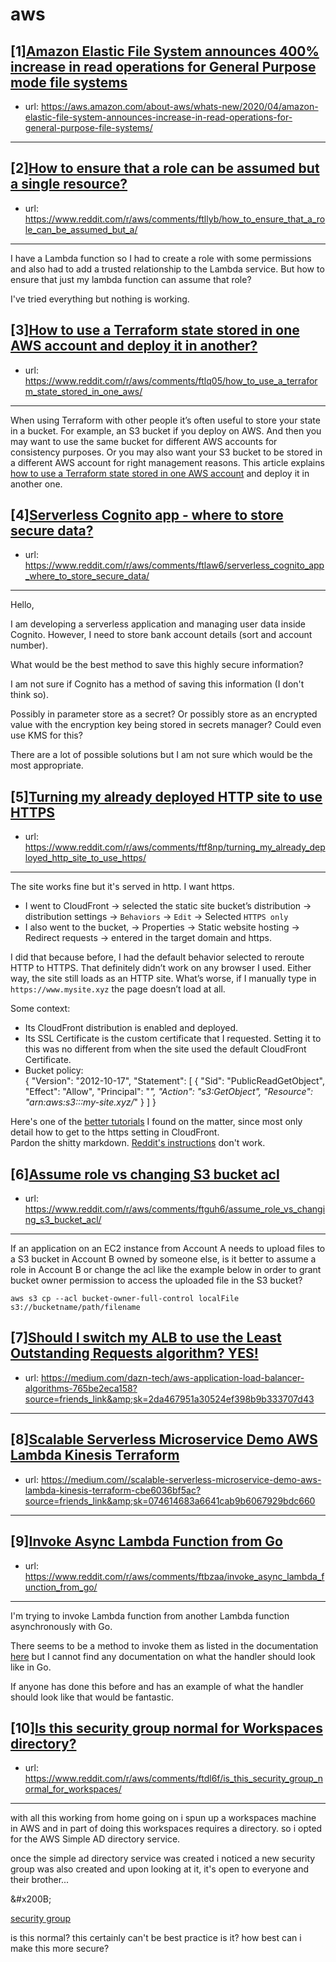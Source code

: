 # aws
## [1][Amazon Elastic File System announces 400% increase in read operations for General Purpose mode file systems](https://www.reddit.com/r/aws/comments/ft2wqq/amazon_elastic_file_system_announces_400_increase/)
- url: https://aws.amazon.com/about-aws/whats-new/2020/04/amazon-elastic-file-system-announces-increase-in-read-operations-for-general-purpose-file-systems/
---

## [2][How to ensure that a role can be assumed but a single resource?](https://www.reddit.com/r/aws/comments/ftllyb/how_to_ensure_that_a_role_can_be_assumed_but_a/)
- url: https://www.reddit.com/r/aws/comments/ftllyb/how_to_ensure_that_a_role_can_be_assumed_but_a/
---
I have a Lambda function so I had to create a role with some permissions and also had to add a trusted relationship to the Lambda service. But how to ensure that just my lambda function can assume that role?

I've tried everything but nothing is working.
## [3][How to use a Terraform state stored in one AWS account and deploy it in another?](https://www.reddit.com/r/aws/comments/ftlq05/how_to_use_a_terraform_state_stored_in_one_aws/)
- url: https://www.reddit.com/r/aws/comments/ftlq05/how_to_use_a_terraform_state_stored_in_one_aws/
---
When using Terraform with other people it’s often useful to store your state in a bucket. For example, an S3 bucket if you deploy on AWS. And then you may want to use the same bucket for different AWS accounts for consistency purposes. Or you may also want your S3 bucket to be stored in a different AWS account for right management reasons. This article explains [how to use a Terraform state stored in one AWS account](https://www.padok.fr/en/blog/terraform-s3-bucket-aws) and deploy it in another one.
## [4][Serverless Cognito app - where to store secure data?](https://www.reddit.com/r/aws/comments/ftlaw6/serverless_cognito_app_where_to_store_secure_data/)
- url: https://www.reddit.com/r/aws/comments/ftlaw6/serverless_cognito_app_where_to_store_secure_data/
---
Hello,

I am developing a serverless application and managing user data inside Cognito. However, I need to store bank account details (sort and account number). 

What would be the best method to save this highly secure information? 

I am not sure if Cognito has a method of saving this information (I don't think so). 

Possibly in parameter store as a secret? Or possibly store as an encrypted value with the encryption key being stored in secrets manager? Could even use KMS for this?

There are a lot of possible solutions but I am not sure which would be the most appropriate.
## [5][Turning my already deployed HTTP site to use HTTPS](https://www.reddit.com/r/aws/comments/ftf8np/turning_my_already_deployed_http_site_to_use_https/)
- url: https://www.reddit.com/r/aws/comments/ftf8np/turning_my_already_deployed_http_site_to_use_https/
---
The site works fine but it's served in http. I want https.  
 
- I went to CloudFront → selected the static site bucket’s distribution → distribution settings → `Behaviors` → `Edit` → Selected `HTTPS only`  
- I also went to the bucket, → Properties → Static website hosting → Redirect requests → entered in the target domain and https.  
  
I did that because before, I had the default behavior selected to reroute HTTP to HTTPS. That definitely didn’t work on any browser I used. Either way, the site still loads as an HTTP site. What’s worse, if I manually type in `https://www.mysite.xyz` the page doesn’t load at all.  
  
Some context:  
- Its CloudFront distribution is enabled and deployed.  
- Its SSL Certificate is the custom certificate that I requested. Setting it to this was no different from when the site used the default CloudFront Certificate.  
- Bucket policy:  
    {
        "Version": "2012-10-17",
        "Statement": [
            {
                "Sid": "PublicReadGetObject",
                "Effect": "Allow",
                "Principal": "*",
                "Action": "s3:GetObject",
                "Resource": "arn:aws:s3:::my-site.xyz/*"
            }
        ]
    }

Here's one of the [better tutorials](https://dcurt.is/how-to-host-a-static-website-on-aws-with-https) I found on the matter, since most only detail how to get to the https setting in CloudFront.  
Pardon the shitty markdown. [Reddit's instructions](https://www.reddit.com/wiki/markdown) don't work.
## [6][Assume role vs changing S3 bucket acl](https://www.reddit.com/r/aws/comments/ftguh6/assume_role_vs_changing_s3_bucket_acl/)
- url: https://www.reddit.com/r/aws/comments/ftguh6/assume_role_vs_changing_s3_bucket_acl/
---
If an application on an EC2 instance from Account A needs to upload files to a S3 bucket in Account B owned by someone else, is it better to assume a role in Account B or change the acl like the example below in order to grant bucket owner permission to access the uploaded file in the S3 bucket?

    aws s3 cp --acl bucket-owner-full-control localFile s3://bucketname/path/filename
## [7][Should I switch my ALB to use the Least Outstanding Requests algorithm? YES!](https://www.reddit.com/r/aws/comments/fsy2sq/should_i_switch_my_alb_to_use_the_least/)
- url: https://medium.com/dazn-tech/aws-application-load-balancer-algorithms-765be2eca158?source=friends_link&amp;sk=2da467951a30524ef398b9b333707d43
---

## [8][Scalable Serverless Microservice Demo AWS Lambda Kinesis Terraform](https://www.reddit.com/r/aws/comments/ftik1i/scalable_serverless_microservice_demo_aws_lambda/)
- url: https://medium.com//scalable-serverless-microservice-demo-aws-lambda-kinesis-terraform-cbe6036bf5ac?source=friends_link&amp;sk=074614683a6641cab9b6067929bdc660
---

## [9][Invoke Async Lambda Function from Go](https://www.reddit.com/r/aws/comments/ftbzaa/invoke_async_lambda_function_from_go/)
- url: https://www.reddit.com/r/aws/comments/ftbzaa/invoke_async_lambda_function_from_go/
---
I'm trying to invoke Lambda function from another Lambda function asynchronously with Go.

There seems to be a method to invoke them as listed in the documentation [here](https://docs.aws.amazon.com/sdk-for-go/api/service/lambda/#Lambda.Invoke) but I cannot find any documentation on what the handler should look like in Go.

If anyone has done this before and has an example of what the handler should look like that would be fantastic.
## [10][Is this security group normal for Workspaces directory?](https://www.reddit.com/r/aws/comments/ftdl6f/is_this_security_group_normal_for_workspaces/)
- url: https://www.reddit.com/r/aws/comments/ftdl6f/is_this_security_group_normal_for_workspaces/
---
with all this working from home going on i spun up a workspaces machine in AWS and in part of doing this workspaces requires a directory. so i opted for the AWS Simple AD directory service.

once the simple ad directory service was created i noticed a new security group was also created and upon looking at it, it's open to everyone and their brother...

&amp;#x200B;

[security group](https://preview.redd.it/96zj4aw59bq41.png?width=550&amp;format=png&amp;auto=webp&amp;s=7778a5fad006660052990eef776619fd680ba33a)

is this normal? this certainly can't be best practice is it? how best can i make this more secure?
